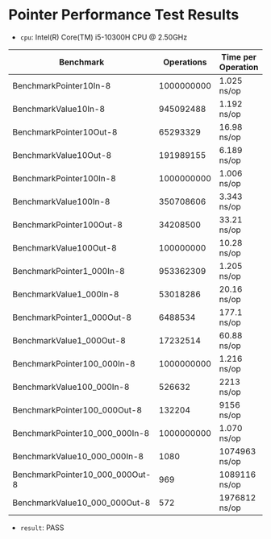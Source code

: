 # Pointer Performance Test Results
* `cpu`: Intel(R) Core(TM) i5-10300H CPU @ 2.50GHz

| Benchmark                     | Operations | Time per Operation |
|-------------------------------|------------|-------------------|
| BenchmarkPointer10In-8       | 1000000000 | 1.025 ns/op       |
| BenchmarkValue10In-8         | 945092488  | 1.192 ns/op       |
| BenchmarkPointer10Out-8      | 65293329   | 16.98 ns/op       |
| BenchmarkValue10Out-8        | 191989155  | 6.189 ns/op       |
| BenchmarkPointer100In-8      | 1000000000 | 1.006 ns/op       |
| BenchmarkValue100In-8        | 350708606  | 3.343 ns/op       |
| BenchmarkPointer100Out-8     | 34208500   | 33.21 ns/op       |
| BenchmarkValue100Out-8       | 100000000  | 10.28 ns/op       |
| BenchmarkPointer1_000In-8    | 953362309  | 1.205 ns/op       |
| BenchmarkValue1_000In-8      | 53018286   | 20.16 ns/op       |
| BenchmarkPointer1_000Out-8   | 6488534    | 177.1 ns/op       |
| BenchmarkValue1_000Out-8     | 17232514   | 60.88 ns/op       |
| BenchmarkPointer100_000In-8  | 1000000000 | 1.216 ns/op       |
| BenchmarkValue100_000In-8    | 526632     | 2213 ns/op        |
| BenchmarkPointer100_000Out-8 | 132204     | 9156 ns/op        |
| BenchmarkPointer10_000_000In-8 | 1000000000 | 1.070 ns/op     |
| BenchmarkValue10_000_000In-8 | 1080       | 1074963 ns/op     |
| BenchmarkPointer10_000_000Out-8 | 969       | 1089116 ns/op   |  
| BenchmarkValue10_000_000Out-8 | 572        | 1976812 ns/op    |

* `result`: PASS